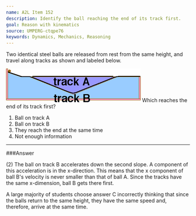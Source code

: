 ```yaml
---
name: A2L Item 152
description: Identify the ball reaching the end of its track first.
goal: Reason with kinematics
source: UMPERG-ctqpe76
keywords: Dynamics, Mechanics, Reasoning
---
```


Two identical steel balls are released from rest from the same height,
and travel along tracks as shown and labeled below.

![Item152_fig1.gif](../images/Item152_fig1.gif)
Which reaches the end of its track first?

1. Ball on track A
2. Ball on track B
3. They reach the end at the same time
4. Not enough information



<hr/>

###Answer

(2) The ball on track B accelerates down the second slope. A component
of this acceleration is in the x-direction. This means that the x
component of ball B's velocity is never smaller than that of ball A.
Since the tracks have the same x-dimension, ball B gets there first.

A large majority of students choose answer C incorrectly thinking that
since the balls return to the same height, they have the same speed and,
therefore, arrive at the same time.
